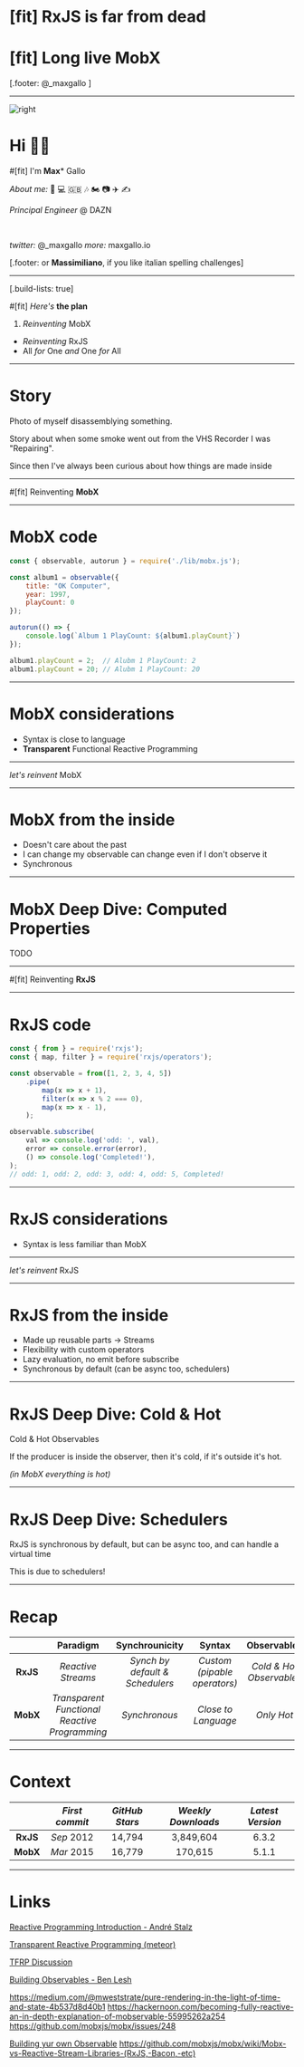 # [fit] __RxJS__ is far from dead
# [fit] Long live __MobX__


[.footer: @_maxgallo ]

---

![right](images/me.jpg)

# Hi 👋🏻
#[fit] I'm __Max__* Gallo

_About me:_ 🍝 💻 🇬🇧 🎶 🏍 📷 ✈️ ✍️

_Principal Engineer_ @ DAZN

<br />

_twitter:_ @\_maxgallo
_more:_ maxgallo.io

[.footer: or __Massimiliano__, if you like italian spelling challenges]

---

[.build-lists: true]

#[fit] _Here's_ __the plan__
<br/>
  
1. _Reinventing_ MobX
- _Reinventing_ RxJS
- All _for_ One _and_ One _for_ All

---

# **Story**

Photo of myself disassemblying something.

Story about when some smoke went out from the VHS Recorder I was "Repairing".

Since then I've always been curious about how things are made inside

---

#[fit] Reinventing __MobX__

---

# __MobX__ code

```javascript
const { observable, autorun } = require('./lib/mobx.js');

const album1 = observable({
    title: "OK Computer",
    year: 1997,
    playCount: 0
});

autorun(() => {
	console.log(`Album 1 PlayCount: ${album1.playCount}`)
});

album1.playCount = 2;  // Alubm 1 PlayCount: 2
album1.playCount = 20; // Alubm 1 PlayCount: 20
```

---

# __MobX__ considerations

- Syntax is close to language
- __Transparent__ Functional Reactive Programming

---

_let's reinvent_ MobX

---

# __MobX__ from the inside

- Doesn't care about the past
- I can change my observable can change even if I don't observe it
- Synchronous

---

# __MobX Deep Dive:__ Computed Properties

TODO

---

#[fit] Reinventing __RxJS__

---

# __RxJS__ code

```javascript
const { from } = require('rxjs');
const { map, filter } = require('rxjs/operators');

const observable = from([1, 2, 3, 4, 5])
    .pipe(
        map(x => x + 1),
        filter(x => x % 2 === 0),
        map(x => x - 1),
    );

observable.subscribe(
    val => console.log('odd: ', val),
    error => console.error(error),
    () => console.log('Completed!'),
);
// odd: 1, odd: 2, odd: 3, odd: 4, odd: 5, Completed!
```
---

# __RxJS__ considerations

- Syntax is less familiar than MobX


---

_let's reinvent_ RxJS

---

# __RxJS__ from the inside

- Made up reusable parts -> Streams
- Flexibility with custom operators
- Lazy evaluation, no emit before subscribe
- Synchronous by default (can be async too, schedulers)

---

# __RxJS Deep Dive:__ Cold & Hot

Cold & Hot Observables

If the producer is inside the observer, then it's cold, if it's outside it's hot.

_(in MobX everything is hot)_

---

# __RxJS Deep Dive:__ Schedulers

RxJS is synchronous by default, but can be async too, and can handle a virtual time

This is due to schedulers!

---

# Recap

| | __Paradigm__ | __Synchrounicity__ | __Syntax__ | __Observables__ |
| :---: | :---: | :---: | :---: | :---: |
| __RxJS__ | _Reactive Streams_ | _Synch by default & Schedulers_  | _Custom (pipable operators)_ | _Cold & Hot Observables_ | 
| __MobX__ | _Transparent Functional Reactive Programming_ | _Synchronous_ | _Close to Language_ | _Only Hot_ |

---

# Context

| | __*First commit*__ | __*GitHub Stars*__ | __*Weekly Downloads*__ | __*Latest Version*__ |
| :---: | :---: | :---: | :---: | :---: |
| __RxJS__ | _Sep_ 2012 | 14,794 | 3,849,604 | 6.3.2 |
| __MobX__ | _Mar_ 2015 | 16,779 | 170,615 | 5.1.1 |


---

# Links

[Reactive Programming Introduction - André Stalz](https://gist.github.com/staltz/868e7e9bc2a7b8c1f754)

[Transparent Reactive Programming (meteor)](https://github.com/meteor/docs/blob/version-NEXT/long-form/tracker-manual.md)

[TFRP Discussion](https://github.com/mobxjs/mobx/issues/220)

[Building Observables - Ben Lesh](https://medium.com/@benlesh/learning-observable-by-building-observable-d5da57405d87)

https://medium.com/@mweststrate/pure-rendering-in-the-light-of-time-and-state-4b537d8d40b1
https://hackernoon.com/becoming-fully-reactive-an-in-depth-explanation-of-mobservable-55995262a254
https://github.com/mobxjs/mobx/issues/248

[Building yur own Observable](https://toddmotto.com/rxjs-observables-observers-operators)
https://github.com/mobxjs/mobx/wiki/Mobx-vs-Reactive-Stream-Libraries-(RxJS,-Bacon,-etc)








